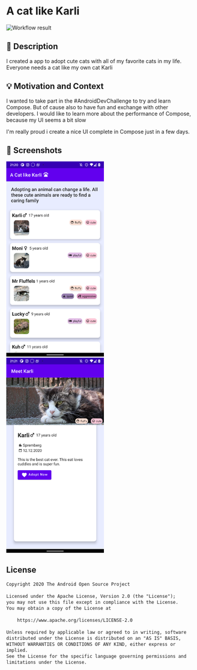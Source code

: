 # A cat like Karli

![Workflow result](https://github.com/SandraReichel/composeChallenge1/workflows/Check/badge.svg)

## :scroll: Description
I created a app to adopt cute cats with all of my favorite cats in my life.
Everyone needs a cat like my own cat Karli

## :bulb: Motivation and Context
I wanted to take part in the #AndroidDevChallenge to try and learn Compose. But of cause also to
have fun and exchange with other developers. I would like to learn more about the performance of Compose,
because my UI seems a bit slow

I'm really proud i create a nice UI complete in Compose just in a few days.

## :camera_flash: Screenshots
<!-- You can add more screenshots here if you like -->
<img src="/results/screenshot_1.png" width="260">&emsp;<img src="/results/screenshot_2.png" width="260">

## License
```
Copyright 2020 The Android Open Source Project

Licensed under the Apache License, Version 2.0 (the "License");
you may not use this file except in compliance with the License.
You may obtain a copy of the License at

    https://www.apache.org/licenses/LICENSE-2.0

Unless required by applicable law or agreed to in writing, software
distributed under the License is distributed on an "AS IS" BASIS,
WITHOUT WARRANTIES OR CONDITIONS OF ANY KIND, either express or implied.
See the License for the specific language governing permissions and
limitations under the License.
```